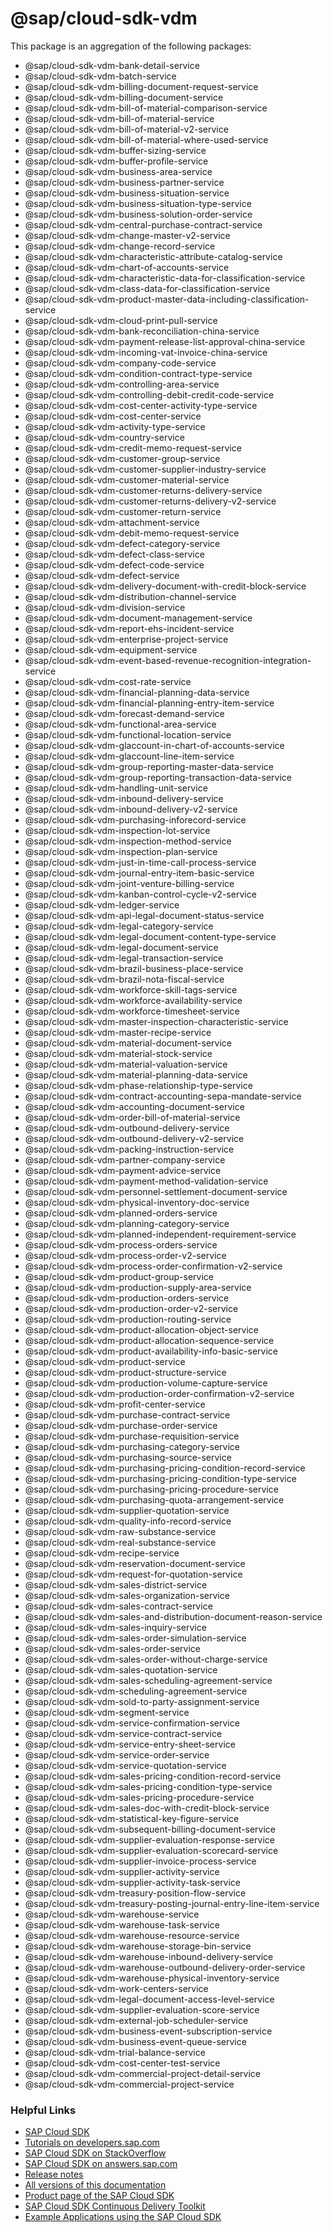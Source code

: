 # @sap/cloud-sdk-vdm

This package is an aggregation of the following packages:
* @sap/cloud-sdk-vdm-bank-detail-service
* @sap/cloud-sdk-vdm-batch-service
* @sap/cloud-sdk-vdm-billing-document-request-service
* @sap/cloud-sdk-vdm-billing-document-service
* @sap/cloud-sdk-vdm-bill-of-material-comparison-service
* @sap/cloud-sdk-vdm-bill-of-material-service
* @sap/cloud-sdk-vdm-bill-of-material-v2-service
* @sap/cloud-sdk-vdm-bill-of-material-where-used-service
* @sap/cloud-sdk-vdm-buffer-sizing-service
* @sap/cloud-sdk-vdm-buffer-profile-service
* @sap/cloud-sdk-vdm-business-area-service
* @sap/cloud-sdk-vdm-business-partner-service
* @sap/cloud-sdk-vdm-business-situation-service
* @sap/cloud-sdk-vdm-business-situation-type-service
* @sap/cloud-sdk-vdm-business-solution-order-service
* @sap/cloud-sdk-vdm-central-purchase-contract-service
* @sap/cloud-sdk-vdm-change-master-v2-service
* @sap/cloud-sdk-vdm-change-record-service
* @sap/cloud-sdk-vdm-characteristic-attribute-catalog-service
* @sap/cloud-sdk-vdm-chart-of-accounts-service
* @sap/cloud-sdk-vdm-characteristic-data-for-classification-service
* @sap/cloud-sdk-vdm-class-data-for-classification-service
* @sap/cloud-sdk-vdm-product-master-data-including-classification-service
* @sap/cloud-sdk-vdm-cloud-print-pull-service
* @sap/cloud-sdk-vdm-bank-reconciliation-china-service
* @sap/cloud-sdk-vdm-payment-release-list-approval-china-service
* @sap/cloud-sdk-vdm-incoming-vat-invoice-china-service
* @sap/cloud-sdk-vdm-company-code-service
* @sap/cloud-sdk-vdm-condition-contract-type-service
* @sap/cloud-sdk-vdm-controlling-area-service
* @sap/cloud-sdk-vdm-controlling-debit-credit-code-service
* @sap/cloud-sdk-vdm-cost-center-activity-type-service
* @sap/cloud-sdk-vdm-cost-center-service
* @sap/cloud-sdk-vdm-activity-type-service
* @sap/cloud-sdk-vdm-country-service
* @sap/cloud-sdk-vdm-credit-memo-request-service
* @sap/cloud-sdk-vdm-customer-group-service
* @sap/cloud-sdk-vdm-customer-supplier-industry-service
* @sap/cloud-sdk-vdm-customer-material-service
* @sap/cloud-sdk-vdm-customer-returns-delivery-service
* @sap/cloud-sdk-vdm-customer-returns-delivery-v2-service
* @sap/cloud-sdk-vdm-customer-return-service
* @sap/cloud-sdk-vdm-attachment-service
* @sap/cloud-sdk-vdm-debit-memo-request-service
* @sap/cloud-sdk-vdm-defect-category-service
* @sap/cloud-sdk-vdm-defect-class-service
* @sap/cloud-sdk-vdm-defect-code-service
* @sap/cloud-sdk-vdm-defect-service
* @sap/cloud-sdk-vdm-delivery-document-with-credit-block-service
* @sap/cloud-sdk-vdm-distribution-channel-service
* @sap/cloud-sdk-vdm-division-service
* @sap/cloud-sdk-vdm-document-management-service
* @sap/cloud-sdk-vdm-report-ehs-incident-service
* @sap/cloud-sdk-vdm-enterprise-project-service
* @sap/cloud-sdk-vdm-equipment-service
* @sap/cloud-sdk-vdm-event-based-revenue-recognition-integration-service
* @sap/cloud-sdk-vdm-cost-rate-service
* @sap/cloud-sdk-vdm-financial-planning-data-service
* @sap/cloud-sdk-vdm-financial-planning-entry-item-service
* @sap/cloud-sdk-vdm-forecast-demand-service
* @sap/cloud-sdk-vdm-functional-area-service
* @sap/cloud-sdk-vdm-functional-location-service
* @sap/cloud-sdk-vdm-glaccount-in-chart-of-accounts-service
* @sap/cloud-sdk-vdm-glaccount-line-item-service
* @sap/cloud-sdk-vdm-group-reporting-master-data-service
* @sap/cloud-sdk-vdm-group-reporting-transaction-data-service
* @sap/cloud-sdk-vdm-handling-unit-service
* @sap/cloud-sdk-vdm-inbound-delivery-service
* @sap/cloud-sdk-vdm-inbound-delivery-v2-service
* @sap/cloud-sdk-vdm-purchasing-inforecord-service
* @sap/cloud-sdk-vdm-inspection-lot-service
* @sap/cloud-sdk-vdm-inspection-method-service
* @sap/cloud-sdk-vdm-inspection-plan-service
* @sap/cloud-sdk-vdm-just-in-time-call-process-service
* @sap/cloud-sdk-vdm-journal-entry-item-basic-service
* @sap/cloud-sdk-vdm-joint-venture-billing-service
* @sap/cloud-sdk-vdm-kanban-control-cycle-v2-service
* @sap/cloud-sdk-vdm-ledger-service
* @sap/cloud-sdk-vdm-api-legal-document-status-service
* @sap/cloud-sdk-vdm-legal-category-service
* @sap/cloud-sdk-vdm-legal-document-content-type-service
* @sap/cloud-sdk-vdm-legal-document-service
* @sap/cloud-sdk-vdm-legal-transaction-service
* @sap/cloud-sdk-vdm-brazil-business-place-service
* @sap/cloud-sdk-vdm-brazil-nota-fiscal-service
* @sap/cloud-sdk-vdm-workforce-skill-tags-service
* @sap/cloud-sdk-vdm-workforce-availability-service
* @sap/cloud-sdk-vdm-workforce-timesheet-service
* @sap/cloud-sdk-vdm-master-inspection-characteristic-service
* @sap/cloud-sdk-vdm-master-recipe-service
* @sap/cloud-sdk-vdm-material-document-service
* @sap/cloud-sdk-vdm-material-stock-service
* @sap/cloud-sdk-vdm-material-valuation-service
* @sap/cloud-sdk-vdm-material-planning-data-service
* @sap/cloud-sdk-vdm-phase-relationship-type-service
* @sap/cloud-sdk-vdm-contract-accounting-sepa-mandate-service
* @sap/cloud-sdk-vdm-accounting-document-service
* @sap/cloud-sdk-vdm-order-bill-of-material-service
* @sap/cloud-sdk-vdm-outbound-delivery-service
* @sap/cloud-sdk-vdm-outbound-delivery-v2-service
* @sap/cloud-sdk-vdm-packing-instruction-service
* @sap/cloud-sdk-vdm-partner-company-service
* @sap/cloud-sdk-vdm-payment-advice-service
* @sap/cloud-sdk-vdm-payment-method-validation-service
* @sap/cloud-sdk-vdm-personnel-settlement-document-service
* @sap/cloud-sdk-vdm-physical-inventory-doc-service
* @sap/cloud-sdk-vdm-planned-orders-service
* @sap/cloud-sdk-vdm-planning-category-service
* @sap/cloud-sdk-vdm-planned-independent-requirement-service
* @sap/cloud-sdk-vdm-process-orders-service
* @sap/cloud-sdk-vdm-process-order-v2-service
* @sap/cloud-sdk-vdm-process-order-confirmation-v2-service
* @sap/cloud-sdk-vdm-product-group-service
* @sap/cloud-sdk-vdm-production-supply-area-service
* @sap/cloud-sdk-vdm-production-orders-service
* @sap/cloud-sdk-vdm-production-order-v2-service
* @sap/cloud-sdk-vdm-production-routing-service
* @sap/cloud-sdk-vdm-product-allocation-object-service
* @sap/cloud-sdk-vdm-product-allocation-sequence-service
* @sap/cloud-sdk-vdm-product-availability-info-basic-service
* @sap/cloud-sdk-vdm-product-service
* @sap/cloud-sdk-vdm-product-structure-service
* @sap/cloud-sdk-vdm-production-volume-capture-service
* @sap/cloud-sdk-vdm-production-order-confirmation-v2-service
* @sap/cloud-sdk-vdm-profit-center-service
* @sap/cloud-sdk-vdm-purchase-contract-service
* @sap/cloud-sdk-vdm-purchase-order-service
* @sap/cloud-sdk-vdm-purchase-requisition-service
* @sap/cloud-sdk-vdm-purchasing-category-service
* @sap/cloud-sdk-vdm-purchasing-source-service
* @sap/cloud-sdk-vdm-purchasing-pricing-condition-record-service
* @sap/cloud-sdk-vdm-purchasing-pricing-condition-type-service
* @sap/cloud-sdk-vdm-purchasing-pricing-procedure-service
* @sap/cloud-sdk-vdm-purchasing-quota-arrangement-service
* @sap/cloud-sdk-vdm-supplier-quotation-service
* @sap/cloud-sdk-vdm-quality-info-record-service
* @sap/cloud-sdk-vdm-raw-substance-service
* @sap/cloud-sdk-vdm-real-substance-service
* @sap/cloud-sdk-vdm-recipe-service
* @sap/cloud-sdk-vdm-reservation-document-service
* @sap/cloud-sdk-vdm-request-for-quotation-service
* @sap/cloud-sdk-vdm-sales-district-service
* @sap/cloud-sdk-vdm-sales-organization-service
* @sap/cloud-sdk-vdm-sales-contract-service
* @sap/cloud-sdk-vdm-sales-and-distribution-document-reason-service
* @sap/cloud-sdk-vdm-sales-inquiry-service
* @sap/cloud-sdk-vdm-sales-order-simulation-service
* @sap/cloud-sdk-vdm-sales-order-service
* @sap/cloud-sdk-vdm-sales-order-without-charge-service
* @sap/cloud-sdk-vdm-sales-quotation-service
* @sap/cloud-sdk-vdm-sales-scheduling-agreement-service
* @sap/cloud-sdk-vdm-scheduling-agreement-service
* @sap/cloud-sdk-vdm-sold-to-party-assignment-service
* @sap/cloud-sdk-vdm-segment-service
* @sap/cloud-sdk-vdm-service-confirmation-service
* @sap/cloud-sdk-vdm-service-contract-service
* @sap/cloud-sdk-vdm-service-entry-sheet-service
* @sap/cloud-sdk-vdm-service-order-service
* @sap/cloud-sdk-vdm-service-quotation-service
* @sap/cloud-sdk-vdm-sales-pricing-condition-record-service
* @sap/cloud-sdk-vdm-sales-pricing-condition-type-service
* @sap/cloud-sdk-vdm-sales-pricing-procedure-service
* @sap/cloud-sdk-vdm-sales-doc-with-credit-block-service
* @sap/cloud-sdk-vdm-statistical-key-figure-service
* @sap/cloud-sdk-vdm-subsequent-billing-document-service
* @sap/cloud-sdk-vdm-supplier-evaluation-response-service
* @sap/cloud-sdk-vdm-supplier-evaluation-scorecard-service
* @sap/cloud-sdk-vdm-supplier-invoice-process-service
* @sap/cloud-sdk-vdm-supplier-activity-service
* @sap/cloud-sdk-vdm-supplier-activity-task-service
* @sap/cloud-sdk-vdm-treasury-position-flow-service
* @sap/cloud-sdk-vdm-treasury-posting-journal-entry-line-item-service
* @sap/cloud-sdk-vdm-warehouse-service
* @sap/cloud-sdk-vdm-warehouse-task-service
* @sap/cloud-sdk-vdm-warehouse-resource-service
* @sap/cloud-sdk-vdm-warehouse-storage-bin-service
* @sap/cloud-sdk-vdm-warehouse-inbound-delivery-service
* @sap/cloud-sdk-vdm-warehouse-outbound-delivery-order-service
* @sap/cloud-sdk-vdm-warehouse-physical-inventory-service
* @sap/cloud-sdk-vdm-work-centers-service
* @sap/cloud-sdk-vdm-legal-document-access-level-service
* @sap/cloud-sdk-vdm-supplier-evaluation-score-service
* @sap/cloud-sdk-vdm-external-job-scheduler-service
* @sap/cloud-sdk-vdm-business-event-subscription-service
* @sap/cloud-sdk-vdm-business-event-queue-service
* @sap/cloud-sdk-vdm-trial-balance-service
* @sap/cloud-sdk-vdm-cost-center-test-service
* @sap/cloud-sdk-vdm-commercial-project-detail-service
* @sap/cloud-sdk-vdm-commercial-project-service

### Helpful Links

- [SAP Cloud SDK](https://github.com/SAP/cloud-sdk)
- [Tutorials on developers.sap.com](https://developers.sap.com/tutorial-navigator.html?tag=products:technology-platform/sap-cloud-sdk/sap-cloud-sdk&tag=topic:javascript)
- [SAP Cloud SDK on StackOverflow](https://stackoverflow.com/questions/tagged/sap-cloud-sdk?tab=Newest)
- [SAP Cloud SDK on answers.sap.com](https://answers.sap.com/tags/73555000100800000895)
- [Release notes](https://help.sap.com/doc/2324e9c3b28748a4ae2ad08166d77675/1.0/en-US/js-index.html)
- [All versions of this documentation](https://help.sap.com/viewer/product/SAP_CLOUD_SDK/1.0/en-US)
- [Product page of the SAP Cloud SDK](https://developers.sap.com/topics/cloud-sdk.html)
- [SAP Cloud SDK Continuous Delivery Toolkit](https://github.com/SAP/cloud-s4-sdk-pipeline)
- [Example Applications using the SAP Cloud SDK](https://github.com/SAP/cloud-s4-sdk-examples)
